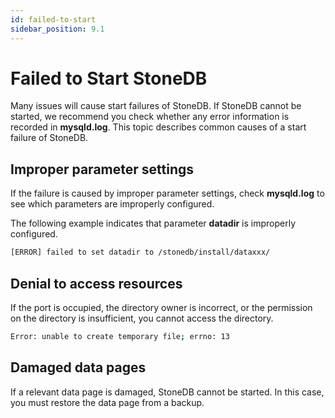 ```yaml
---
id: failed-to-start
sidebar_position: 9.1
---
```


# Failed to Start StoneDB

Many issues will cause start failures of StoneDB. If StoneDB cannot be started, we recommend you check whether any error information is recorded in **mysqld.log**. This topic describes common causes of a start failure of StoneDB.
## Improper parameter settings
If the failure is caused by improper parameter settings, check **mysqld.log** to see which parameters are improperly configured. 

The following example indicates that parameter **datadir** is improperly configured.

```bash
[ERROR] failed to set datadir to /stonedb/install/dataxxx/
```
## Denial to access resources
If the port is occupied, the directory owner is incorrect, or the permission on the directory is insufficient, you cannot access the directory.
```bash
Error: unable to create temporary file; errno: 13
```
## Damaged data pages
If a relevant data page is damaged, StoneDB cannot be started. In this case, you must restore the data page from a backup.
